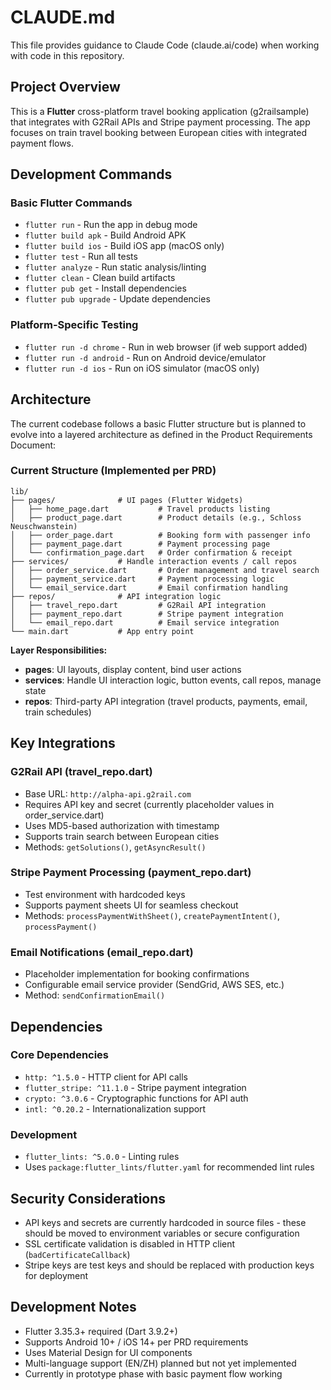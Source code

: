 # CLAUDE.md

This file provides guidance to Claude Code (claude.ai/code) when working with code in this repository.

## Project Overview

This is a **Flutter** cross-platform travel booking application (g2railsample) that integrates with G2Rail APIs and Stripe payment processing. The app focuses on train travel booking between European cities with integrated payment flows.

## Development Commands

### Basic Flutter Commands
- `flutter run` - Run the app in debug mode
- `flutter build apk` - Build Android APK
- `flutter build ios` - Build iOS app (macOS only)
- `flutter test` - Run all tests
- `flutter analyze` - Run static analysis/linting
- `flutter clean` - Clean build artifacts
- `flutter pub get` - Install dependencies
- `flutter pub upgrade` - Update dependencies

### Platform-Specific Testing
- `flutter run -d chrome` - Run in web browser (if web support added)
- `flutter run -d android` - Run on Android device/emulator
- `flutter run -d ios` - Run on iOS simulator (macOS only)

## Architecture

The current codebase follows a basic Flutter structure but is planned to evolve into a layered architecture as defined in the Product Requirements Document:

### Current Structure (Implemented per PRD)
```
lib/
├── pages/              # UI pages (Flutter Widgets)
│   ├── home_page.dart           # Travel products listing
│   ├── product_page.dart        # Product details (e.g., Schloss Neuschwanstein)
│   ├── order_page.dart          # Booking form with passenger info
│   ├── payment_page.dart        # Payment processing page
│   └── confirmation_page.dart   # Order confirmation & receipt
├── services/           # Handle interaction events / call repos
│   ├── order_service.dart       # Order management and travel search
│   ├── payment_service.dart     # Payment processing logic
│   └── email_service.dart       # Email confirmation handling
├── repos/              # API integration logic
│   ├── travel_repo.dart         # G2Rail API integration
│   ├── payment_repo.dart        # Stripe payment integration
│   └── email_repo.dart          # Email service integration
└── main.dart           # App entry point
```

**Layer Responsibilities:**
- **pages**: UI layouts, display content, bind user actions
- **services**: Handle UI interaction logic, button events, call repos, manage state
- **repos**: Third-party API integration (travel products, payments, email, train schedules)

## Key Integrations

### G2Rail API (travel_repo.dart)
- Base URL: `http://alpha-api.g2rail.com`
- Requires API key and secret (currently placeholder values in order_service.dart)
- Uses MD5-based authorization with timestamp
- Supports train search between European cities
- Methods: `getSolutions()`, `getAsyncResult()`

### Stripe Payment Processing (payment_repo.dart)
- Test environment with hardcoded keys
- Supports payment sheets UI for seamless checkout
- Methods: `processPaymentWithSheet()`, `createPaymentIntent()`, `processPayment()`

### Email Notifications (email_repo.dart)
- Placeholder implementation for booking confirmations
- Configurable email service provider (SendGrid, AWS SES, etc.)
- Method: `sendConfirmationEmail()`

## Dependencies

### Core Dependencies
- `http: ^1.5.0` - HTTP client for API calls
- `flutter_stripe: ^11.1.0` - Stripe payment integration
- `crypto: ^3.0.6` - Cryptographic functions for API auth
- `intl: ^0.20.2` - Internationalization support

### Development
- `flutter_lints: ^5.0.0` - Linting rules
- Uses `package:flutter_lints/flutter.yaml` for recommended lint rules

## Security Considerations

- API keys and secrets are currently hardcoded in source files - these should be moved to environment variables or secure configuration
- SSL certificate validation is disabled in HTTP client (`badCertificateCallback`)
- Stripe keys are test keys and should be replaced with production keys for deployment

## Development Notes

- Flutter 3.35.3+ required (Dart 3.9.2+)
- Supports Android 10+ / iOS 14+ per PRD requirements
- Uses Material Design for UI components
- Multi-language support (EN/ZH) planned but not yet implemented
- Currently in prototype phase with basic payment flow working